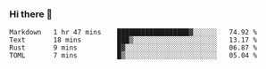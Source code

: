 ### Hi there 👋

<!--
**berkus/berkus** is a ✨ _special_ ✨ repository because its `README.md` (this file) appears on your GitHub profile.

Here are some ideas to get you started:

- 🔭 I’m currently working on ...
- 🌱 I’m currently learning ...
- 👯 I’m looking to collaborate on ...
- 🤔 I’m looking for help with ...
- 💬 Ask me about ...
- 📫 How to reach me: ...
- 😄 Pronouns: ...
- ⚡ Fun fact: ...
-->

<!--START_SECTION:waka-->
```text
Markdown   1 hr 47 mins    ██████████████████▓░░░░░░   74.92 % 
Text       18 mins         ███▒░░░░░░░░░░░░░░░░░░░░░   13.17 % 
Rust       9 mins          █▓░░░░░░░░░░░░░░░░░░░░░░░   06.87 % 
TOML       7 mins          █▒░░░░░░░░░░░░░░░░░░░░░░░   05.04 % 
```
<!--END_SECTION:waka-->
